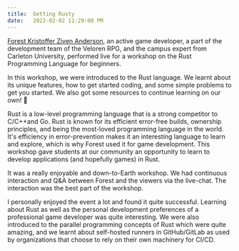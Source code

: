 ```yaml
---
title:  Getting Rusty
date:   2022-02-02 11:29:00 PM
---
```

[Forest Kristoffer Ziven Anderson](https://github.com/AngelOnFira), an active game developer, a part of the development team of the Veloren RPG, and the campus expert from Carleton University, performed live for a workshop on the Rust Programming Language for beginners.

In this workshop, we were introduced to the Rust language. We learnt about its unique features, how to get started coding, and some simple problems to get you started. We also got some resources to continue learning on our own! 🦀

Rust is a low-level programming language that is a strong competitor to C/C++and Go. Rust is known for its efficient error-free builds, ownership principles, and being the most-loved programming language in the world. It's efficiency in error-prevention makes it an interesting language to learn and explore, which is why Forest used it for game development. This workshop gave students at our community an opportunity to learn to develop applications (and hopefully games) in Rust.

It was a really enjoyable and down-to-Earth workshop. We had continuous interaction and Q&A between Forest and the viewers via the live-chat. The interaction was the best part of the workshop.

I personally enjoyed the event a lot and found it quite successful. Learning about Rust as well as the personal development preferences of a professional game developer was quite interesting. We were also introduced to the parallel programming concepts of Rust which were quite amazing, and we learnt about self-hosted runners in GitHub/GitLab as used by organizations that choose to rely on their own machinery for CI/CD.